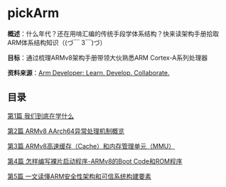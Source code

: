 # pickArm

**概述**：什么年代？还在用啃汇编的传统手段学体系结构？快来读架构手册拾取ARM体系结构知识（(づ￣ 3￣)づ）

**目标**：通过梳理ARMv8架构手册带领大伙熟悉ARM Cortex-A系列处理器

**资料来源**：[Arm Developer: Learn. Develop. Collaborate.](https://developer.arm.com/)
## 目录

[第1篇 我们到底在学什么](./content/start.md)

[第2篇 ARMv8 AArch64异常处理机制概览](https://blog.csdn.net/qq_33904382/article/details/128781605?spm=1001.2014.3001.5502)

[第3篇 ARMv8高速缓存（Cache）和内存管理单元（MMU）](https://blog.csdn.net/qq_33904382/article/details/128884565?spm=1001.2014.3001.5501)

[第4篇 怎样编写裸片启动程序-ARMv8的Boot Code和ROM程序](https://blog.csdn.net/qq_33904382/article/details/127604903?spm=1001.2014.3001.5502)

[第5篇 一文读懂ARM安全性架构和可信系统构建要素](./content/security/v8pg_intr.md)